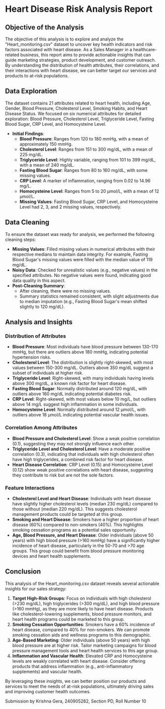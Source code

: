 # Heart Disease Risk Analysis Report

## Objective of the Analysis

The objective of this analysis is to explore and analyze the "Heart_monitoring.csv" dataset to uncover key health indicators and risk factors associated with heart disease. As a Sales Manager in a healthcare-related business, this report aims to provide actionable insights that can guide marketing strategies, product development, and customer outreach. By understanding the distribution of health attributes, their correlations, and their interactions with heart disease, we can better target our services and products to at-risk populations.

## Data Exploration

The dataset contains 21 attributes related to heart health, including Age, Gender, Blood Pressure, Cholesterol Level, Smoking Habits, and Heart Disease Status. We focused on six numerical attributes for detailed exploration: Blood Pressure, Cholesterol Level, Triglyceride Level, Fasting Blood Sugar, CRP Level, and Homocysteine Level.

- **Initial Findings**:
  - **Blood Pressure**: Ranges from 120 to 180 mmHg, with a mean of approximately 150 mmHg.
  - **Cholesterol Level**: Ranges from 151 to 300 mg/dL, with a mean of 225 mg/dL.
  - **Triglyceride Level**: Highly variable, ranging from 101 to 399 mg/dL, with a mean of 240 mg/dL.
  - **Fasting Blood Sugar**: Ranges from 80 to 160 mg/dL, with some missing values.
  - **CRP Level**: A marker of inflammation, ranging from 0.02 to 14.96 mg/L.
  - **Homocysteine Level**: Ranges from 5 to 20 µmol/L, with a mean of 12 µmol/L.
  - **Missing Values**: Fasting Blood Sugar, CRP Level, and Homocysteine Level had 2, 3, and 2 missing values, respectively.

## Data Cleaning

To ensure the dataset was ready for analysis, we performed the following cleaning steps:

- **Missing Values**: Filled missing values in numerical attributes with their respective medians to maintain data integrity. For example, Fasting Blood Sugar's missing values were filled with the median value of 119 mg/dL.
- **Noisy Data**: Checked for unrealistic values (e.g., negative values) in the specified attributes. No negative values were found, indicating good data quality in this aspect.
- **Post-Cleaning Summary**:
  - After cleaning, there were no missing values.
  - Summary statistics remained consistent, with slight adjustments due to median imputation (e.g., Fasting Blood Sugar's mean shifted slightly to 120 mg/dL).

## Analysis and Insights

### Distribution of Attributes
- **Blood Pressure**: Most individuals have blood pressure between 130-170 mmHg, but there are outliers above 180 mmHg, indicating potential hypertension risks.
- **Cholesterol Level**: The distribution is slightly right-skewed, with most values between 150-300 mg/dL. Outliers above 350 mg/dL suggest a subset of individuals at higher risk.
- **Triglyceride Level**: Right-skewed, with many individuals having levels above 300 mg/dL, a known risk factor for heart disease.
- **Fasting Blood Sugar**: Normally distributed around 120 mg/dL, with outliers above 160 mg/dL indicating potential diabetes risk.
- **CRP Level**: Right-skewed, with most values below 10 mg/L, but outliers above 14 mg/L suggest high inflammation in some individuals.
- **Homocysteine Level**: Normally distributed around 12 µmol/L, with outliers above 18 µmol/L indicating potential vascular health issues.

### Correlation Among Attributes
- **Blood Pressure and Cholesterol Level**: Show a weak positive correlation (0.1), suggesting they may not strongly influence each other.
- **Triglyceride Level and Cholesterol Level**: Have a moderate positive correlation (0.3), indicating that individuals with high cholesterol often have high triglycerides, a combined risk factor for heart disease.
- **Heart Disease Correlation**: CRP Level (0.15) and Homocysteine Level (0.12) show weak positive correlations with heart disease, suggesting they contribute to risk but are not the sole factors.

### Feature Interactions
- **Cholesterol Level and Heart Disease**: Individuals with heart disease have slightly higher cholesterol levels (median 230 mg/dL) compared to those without (median 220 mg/dL). This suggests cholesterol management products could be targeted at this group.
- **Smoking and Heart Disease**: Smokers have a higher proportion of heart disease (60%) compared to non-smokers (40%). This highlights smoking cessation programs as a potential sales opportunity.
- **Age, Blood Pressure, and Heart Disease**: Older individuals (above 50 years) with high blood pressure (>160 mmHg) have a significantly higher incidence of heart disease, particularly in the 50-70 and >70 age groups. This group could benefit from blood pressure monitoring devices and heart health supplements.

## Conclusion

This analysis of the Heart_monitoring.csv dataset reveals several actionable insights for our sales strategy:

1. **Target High-Risk Groups**: Focus on individuals with high cholesterol (>230 mg/dL), high triglycerides (>300 mg/dL), and high blood pressure (>160 mmHg), as they are more likely to have heart disease. Products like cholesterol-lowering supplements, blood pressure monitors, and heart health programs could be marketed to this group.
2. **Smoking Cessation Opportunities**: Smokers have a 60% incidence of heart disease, compared to 40% for non-smokers. We can promote smoking cessation aids and wellness programs to this demographic.
3. **Age-Based Marketing**: Older individuals (above 50 years) with high blood pressure are at higher risk. Tailor marketing campaigns for blood pressure management tools and heart health services to this age group.
4. **Inflammation and Vascular Health**: Elevated CRP and Homocysteine levels are weakly correlated with heart disease. Consider offering products that address inflammation (e.g., anti-inflammatory supplements) and vascular health.

By leveraging these insights, we can better position our products and services to meet the needs of at-risk populations, ultimately driving sales and improving customer health outcomes.

Submission by Krishna Gera, 240905282, Section PD, Roll Number 10